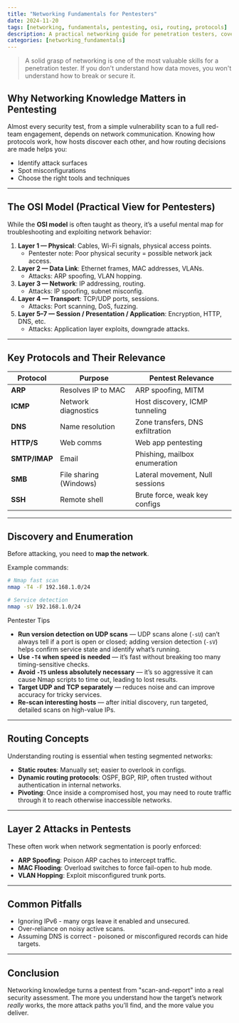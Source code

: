 ```yaml
---
title: "Networking Fundamentals for Pentesters"
date: 2024-11-20
tags: [networking, fundamentals, pentesting, osi, routing, protocols]
description: A practical networking guide for penetration testers, covering OSI layers, key protocols, enumeration, routing, and common pitfalls.
categories: [networking_fundamentals]
---
```


> A solid grasp of networking is one of the most valuable skills for a penetration tester. If you don't understand how data moves, you won't understand how to break or secure it.

## Why Networking Knowledge Matters in Pentesting

Almost every security test, from a simple vulnerability scan to a full red-team engagement, depends on network communication. Knowing how protocols work, how hosts discover each other, and how routing decisions are made helps you:
- Identify attack surfaces
- Spot misconfigurations
- Choose the right tools and techniques

---

## The OSI Model (Practical View for Pentesters)

While the **OSI model** is often taught as theory, it’s a useful mental map for troubleshooting and exploiting network behavior:

1. **Layer 1 — Physical**: Cables, Wi-Fi signals, physical access points.  
   - Pentester note: Poor physical security = possible network jack access.
2. **Layer 2 — Data Link**: Ethernet frames, MAC addresses, VLANs.  
   - Attacks: ARP spoofing, VLAN hopping.
3. **Layer 3 — Network**: IP addressing, routing.  
   - Attacks: IP spoofing, subnet misconfig.
4. **Layer 4 — Transport**: TCP/UDP ports, sessions.  
   - Attacks: Port scanning, DoS, fuzzing.
5. **Layer 5–7 — Session / Presentation / Application**: Encryption, HTTP, DNS, etc.  
   - Attacks: Application layer exploits, downgrade attacks.

---

## Key Protocols and Their Relevance

| Protocol      | Purpose                | Pentest Relevance                |
| ------------- | ---------------------- | -------------------------------- |
| **ARP**       | Resolves IP to MAC     | ARP spoofing, MITM               |
| **ICMP**      | Network diagnostics    | Host discovery, ICMP tunneling   |
| **DNS**       | Name resolution        | Zone transfers, DNS exfiltration |
| **HTTP/S**    | Web comms              | Web app pentesting               |
| **SMTP/IMAP** | Email                  | Phishing, mailbox enumeration    |
| **SMB**       | File sharing (Windows) | Lateral movement, Null sessions  |
| **SSH**       | Remote shell           | Brute force, weak key configs    |

---

## Discovery and Enumeration

Before attacking, you need to **map the network**.

Example commands:
```bash
# Nmap fast scan
nmap -T4 -F 192.168.1.0/24

# Service detection
nmap -sV 192.168.1.0/24
```

Pentester Tips

- **Run version detection on UDP scans** — UDP scans alone (`-sU`) can’t always tell if a port is open or closed; adding version detection (`-sV`) helps confirm service state and identify what’s running.  
- **Use `-T4` when speed is needed** — it’s fast without breaking too many timing-sensitive checks.  
- **Avoid `-T5` unless absolutely necessary** — it’s so aggressive it can cause Nmap scripts to time out, leading to lost results.  
- **Target UDP and TCP separately** — reduces noise and can improve accuracy for tricky services.  
- **Re-scan interesting hosts** — after initial discovery, run targeted, detailed scans on high-value IPs.  
---

## Routing Concepts

Understanding routing is essential when testing segmented networks:
- **Static routes**: Manually set; easier to overlook in configs.
- **Dynamic routing protocols**: OSPF, BGP, RIP, often trusted without authentication in internal networks.
- **Pivoting**: Once inside a compromised host, you may need to route traffic through it to reach otherwise inaccessible networks.

---

## Layer 2 Attacks in Pentests

These often work when network segmentation is poorly enforced:
- **ARP Spoofing**: Poison ARP caches to intercept traffic.
- **MAC Flooding**: Overload switches to force fail-open to hub mode.
- **VLAN Hopping**: Exploit misconfigured trunk ports.

---

## Common Pitfalls

- Ignoring IPv6 - many orgs leave it enabled and unsecured.
- Over-reliance on noisy active scans.
- Assuming DNS is correct - poisoned or misconfigured records can hide targets.

---

## Conclusion

Networking knowledge turns a pentest from "scan-and-report" into a real security assessment. The more you understand how the target’s network *really* works, the more attack paths you’ll find, and the more value you deliver.

